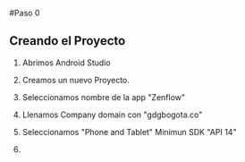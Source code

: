#Paso 0
## Creando el Proyecto

1. Abrimos Android Studio

2. Creamos un nuevo Proyecto.

3. Seleccionamos nombre de la app "Zenflow" 

4. Llenamos Company domain con "gdgbogota.co"

5. Seleccionamos "Phone and Tablet" Minimun SDK "API 14"

6. 